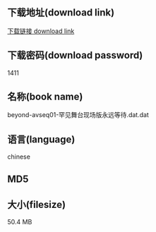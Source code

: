 ## 下载地址(download link)
[下载链接 download link](https://voluble-croquembouche-d321dc.netlify.app/?s=beyond-avseq01-%E7%BD%95%E8%A7%81%E8%88%9E%E5%8F%B0%E7%8E%B0%E5%9C%BA%E7%89%88%E6%B0%B8%E8%BF%9C%E7%AD%89%E5%BE%85.dat)

## 下载密码(download password)
1411

## 名称(book name)
beyond-avseq01-罕见舞台现场版永远等待.dat.dat

## 语言(language)
chinese

## MD5


## 大小(filesize)
50.4 MB
